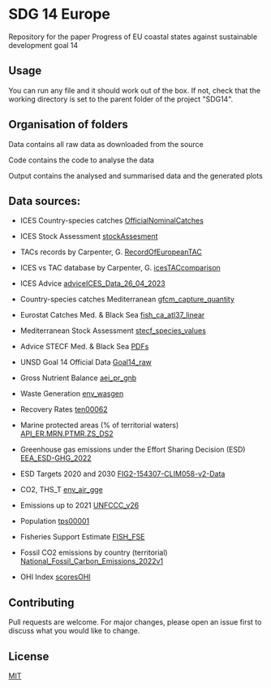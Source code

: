 # SDG 14 Europe

Repository for the paper Progress of EU coastal states against sustainable development goal 14

## Usage

You can run any file and it should work out of the box. If not, check that the working directory is set to the parent folder of the project "SDG14". 

## Organisation of folders

Data contains all raw data as downloaded from the source

Code contains the code to analyse the data

Output contains the analysed and summarised data and the generated plots

## Data sources: 

* ICES Country-species catches [OfficialNominalCatches](https://www.ices.dk/data/dataset-collections/Pages/Fish-catch-and-stock-assessment.aspx) 

* ICES Stock Assessment [stockAssesment](https://standardgraphs.ices.dk/stockList.aspx) 

* TACs records by Carpenter, G. [RecordOfEuropeanTAC](https://griffincarpenter.org/reports/european-fishing-quotas-2001-2021/) 

* ICES vs TAC database by Carpenter, G. [icesTACcomparison](https://neweconomics.org/campaigns/landing-the-blame) 

* ICES Advice [adviceICES_Data_26_04_2023](https://asd.ices.dk/AdviceList)

* Country-species catches Mediterranean [gfcm_capture_quantity](https://www.fao.org/fishery/statistics-query/en/gfcm_capture/gfcm_capture_quantity)

* Eurostat Catches Med. & Black Sea [fish_ca_atl37_linear](https://ec.europa.eu/eurostat/databrowser/view/FISH_CA_ATL37/)

* Mediterranean Stock Assessment [stecf_species_values](https://stecf.jrc.ec.europa.eu/dd/medbs/stockassessment)

* Advice STECF Med. & Black Sea [PDFs](https://stecf.jrc.ec.europa.eu/reports/medbs)

* UNSD Goal 14 Official Data [Goal14_raw](https://unstats.un.org/sdgs/dataportal/database) 

* Gross Nutrient Balance [aei_pr_gnb](https://ec.europa.eu/eurostat/databrowser/view/AEI_PR_GNB__custom_153613/) 

* Waste Generation [env_wasgen](https://ec.europa.eu/eurostat/databrowser/view/ENV_WASGEN/) 

* Recovery Rates [ten00062](https://ec.europa.eu/eurostat/databrowser/view/ten00062/default/table?lang=en) 

* Marine protected areas (% of territorial waters) [API_ER.MRN.PTMR.ZS_DS2](https://data.worldbank.org/indicator/ER.MRN.PTMR.ZS) 

* Greenhouse gas emissions under the Effort Sharing Decision (ESD) [EEA_ESD-GHG_2022](https://www.eea.europa.eu/data-and-maps/data/esd-4) 

* ESD Targets 2020 and 2030 [FIG2-154307-CLIM058-v2-Data](https://www.eea.europa.eu/data-and-maps/figures/national-progress-towards-greenhouse-gas)

* CO2, THS_T [env_air_gge](https://ec.europa.eu/eurostat/databrowser/view/ENV_AIR_GGE/) 

* Emissions up to 2021 [UNFCCC_v26](https://www.eea.europa.eu/en/datahub/datahubitem-view/3b7fe76c-524a-439a-bfd2-a6e4046302a2)

* Population [tps00001](https://ec.europa.eu/eurostat/databrowser/view/tps00001/)

* Fisheries Support Estimate [FISH_FSE](https://stats.oecd.org/Index.aspx?DataSetCode=FISH_FSE) 

* Fossil CO2 emissions by country (territorial) [National_Fossil_Carbon_Emissions_2022v1](https://globalcarbonbudget.org/carbonbudget/) 

* OHI Index [scoresOHI](https://oceanhealthindex.org/global-scores/data-download/) 

## Contributing

Pull requests are welcome. For major changes, please open an issue first
to discuss what you would like to change.

## License

[MIT](https://choosealicense.com/licenses/mit/)